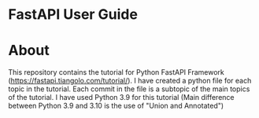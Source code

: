 # FastAPI User Guide

# About

This repository contains the tutorial for Python FastAPI Framework (https://fastapi.tiangolo.com/tutorial/).
I have created a python file for each topic in the tutorial. Each commit in the file is a subtopic of the main topics of the tutorial. 
I have used Python 3.9 for this tutorial (Main difference between Python 3.9 and 3.10 is the use of "Union and Annotated")